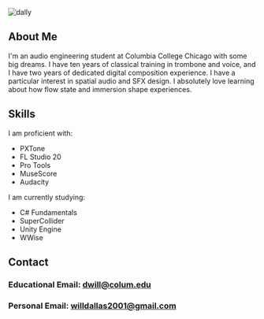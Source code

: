 ![dally](https://user-images.githubusercontent.com/93745737/142622486-5329a45d-79ba-4913-9d06-2d665c4ef07a.png)

## About Me
I'm an audio engineering student at Columbia College Chicago with some big dreams. I have ten years of classical training in trombone and voice, and I have two years of dedicated digital composition experience.
I have a particular interest in spatial audio and SFX design. I absolutely love learning about how flow state and immersion shape experiences.


## Skills
I am proficient with:
- PXTone
- FL Studio 20
- Pro Tools
- MuseScore
- Audacity

I am currently studying:
- C# Fundamentals
- SuperCollider
- Unity Engine
- WWise

## Contact
### Educational Email: dwill@colum.edu
### Personal Email: willdallas2001@gmail.com
